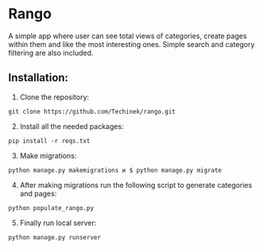 # Rango
A simple app where user can see total views of categories,
create pages within them and like the most interesting ones.
Simple search and category filtering are also included.

## Installation:
1. Clone the repository:
```
git clone https://github.com/Techinek/rango.git
```

2. Install all the needed packages:
```
pip install -r reqs.txt
```
3. Make migrations:
```
python manage.py makemigrations и $ python manage.py migrate
```
4. After making migrations run the following script to generate
categories and pages:
```
python populate_rango.py
```
5. Finally run local server:
```
python manage.py runserver
```

